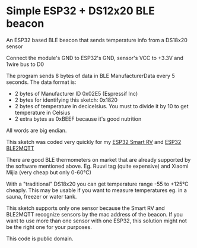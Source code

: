 # Simple ESP32 + DS12x20 BLE beacon

An ESP32 based BLE beacon that sends temperature info from a DS18x20 sensor

Connect the module's GND to ESP32's GND, sensor's VCC to +3.3V and 1wire bus to D0

The program sends 8 bytes of data in BLE ManufacturerData every 5 seconds. The data format is:

- 2 bytes of Manufacturer ID 0x02E5 (Espressif Inc)
- 2 bytes for identifying this sketch: 0x1820
- 2 bytes of temperature in decicelsius. You must to divide it by 10 to get temperature in Celsius
- 2 extra bytes as 0xBEEF because it's good nutrition

All words are big endian.

This sketch was coded very quickly for my [ESP32 Smart RV](https://github.com/oh2mp/esp32_smart_rv) 
and [ESP32 BLE2MQTT](https://github.com/oh2mp/esp32_ble2mqtt)

There are good BLE thermometers on market that are already supported by the software mentioned above.
Eg. Ruuvi tag (quite expensive) and Xiaomi Mijia (very cheap but only 0-60°C) 

With a "traditional" DS18x20 you can get temperature range -55 to +125°C cheaply. This may be usable
if you want to measure temperatures eg. in a sauna, freezer or water tank.

This sketch supports only one sensor because the Smart RV and BLE2MQTT recognize sensors by the mac address
of the beacon. If you want to use more than one sensor with one ESP32, this solution might not be the right
one for your purposes.

This code is public domain.